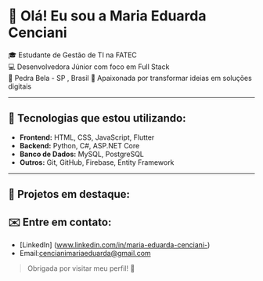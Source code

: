 # 👋 Olá! Eu sou a Maria Eduarda Cenciani

🎓 Estudante de Gestão de TI na FATEC  
💻 Desenvolvedora Júnior com foco em Full Stack  
📍 Pedra Bela - SP , Brasil 
📱 Apaixonada por transformar ideias em soluções digitais

---

## 🚀 Tecnologias que estou utilizando:

- **Frontend:** HTML, CSS, JavaScript, Flutter  
- **Backend:** Python, C#, ASP.NET Core  
- **Banco de Dados:** MySQL, PostgreSQL  
- **Outros:** Git, GitHub, Firebase, Entity Framework

---

## 📱 Projetos em destaque:



## ✉️ Entre em contato:
- [LinkedIn] (www.linkedin.com/in/maria-eduarda-cenciani-)
- Email:cencianimariaeduarda@gmail.com

> Obrigada por visitar meu perfil! 💙
